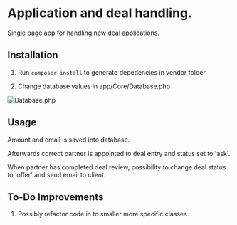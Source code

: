 # Application and deal handling.

Single page app for handling new deal applications. 

## Installation

1. Run ``` composer install ``` to generate depedencies in vendor folder

2. Change database values in app/Core/Database.php


![Database.php](https://i.imgur.com/NIuxn6H.jpg)

## Usage
Amount and email is saved into database. 

Afterwards correct partner is appointed to deal entry and status set to 'ask'.

When partner has completed deal review, possibility to change deal status to 'offer' and send email to client.


## To-Do Improvements

1. Possibly refactor code in to smaller more specific classes.
